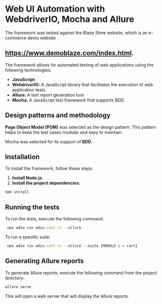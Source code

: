 # Web UI Automation with WebdriverIO, Mocha and Allure

The framework was tested against the Blaze Store website, which is an e-commerce demo website . 
## https://www.demoblaze.com/index.html.

The framework allows for automated testing of web applications using the following technologies:

* **JavaScript:** 
* **WebdriverIO:** A JavaScript library that facilitates the execution of web application tests.
* **Allure:** A test report generation tool.
* **Mocha:** A JavaScript test framework that supports BDD.

## Design patterns and methodology
**Page Object Model (POM)** was selected as the design pattern. This pattern helps to keep the test cases modular and easy to maintain. 

Mocha was selected for its support of **BDD**.

## Installation

To install the framework, follow these steps:

1. **Install Node.js.**
2. **Install the project dependencies:**

```jsx
npm install
```
## Running the tests

To run the tests, execute the following command:

```jsx
 npx wdio run wdio.conf.ts --allure
```
To run a specific suite:
```jsx
 npx wdio run wdio.conf.ts --allure --suite {MODULE i.e cart}  
```

## Generating Allure reports

To generate Allure reports, execute the following command from the project directory:
```jsx
allure serve
```
This will open a web server that will display the Allure reports.



